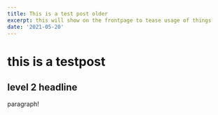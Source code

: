 ```yaml
---
title: This is a test post older
excerpt: this will show on the frontpage to tease usage of things
date: '2021-05-20'
---
```


# this is a testpost

## level 2 headline

paragraph!
